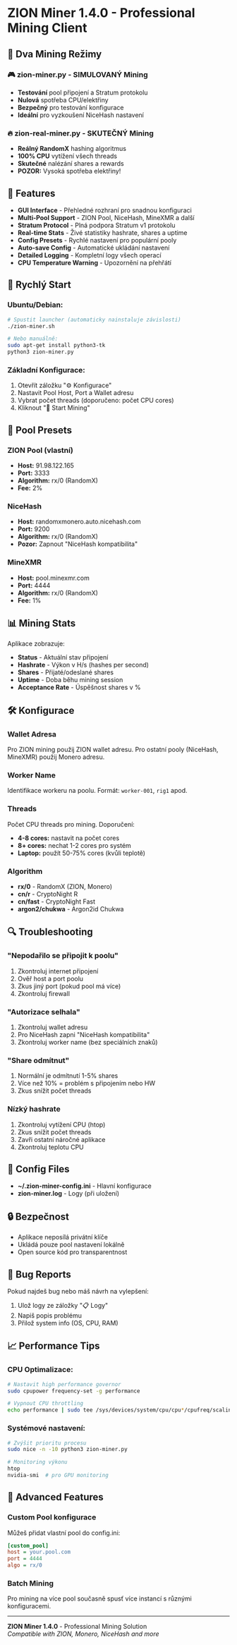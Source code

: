# ZION Miner 1.4.0 - Professional Mining Client

## 🚀 Dva Mining Režimy

### 🎮 **zion-miner.py** - SIMULOVANÝ Mining
- **Testování** pool připojení a Stratum protokolu
- **Nulová** spotřeba CPU/elektřiny
- **Bezpečný** pro testování konfigurace
- **Ideální** pro vyzkoušení NiceHash nastavení

### 🔥 **zion-real-miner.py** - SKUTEČNÝ Mining  
- **Reálný RandomX** hashing algoritmus
- **100% CPU** vytížení všech threads
- **Skutečné** nalézání shares a rewards
- **POZOR:** Vysoká spotřeba elektřiny!

## 🌟 Features

- **GUI Interface** - Přehledné rozhraní pro snadnou konfiguraci
- **Multi-Pool Support** - ZION Pool, NiceHash, MineXMR a další
- **Stratum Protocol** - Plná podpora Stratum v1 protokolu  
- **Real-time Stats** - Živé statistiky hashrate, shares a uptime
- **Config Presets** - Rychlé nastavení pro populární pooly
- **Auto-save Config** - Automatické ukládání nastavení
- **Detailed Logging** - Kompletní logy všech operací
- **CPU Temperature Warning** - Upozornění na přehřátí

## 🚀 Rychlý Start

### Ubuntu/Debian:
```bash
# Spustit launcher (automaticky nainstaluje závislosti)
./zion-miner.sh

# Nebo manuálně:
sudo apt-get install python3-tk
python3 zion-miner.py
```

### Základní Konfigurace:
1. Otevřít záložku "⚙️ Konfigurace"
2. Nastavit Pool Host, Port a Wallet adresu
3. Vybrat počet threads (doporučeno: počet CPU cores)
4. Kliknout "🚀 Start Mining"

## 🔧 Pool Presets

### ZION Pool (vlastní)
- **Host:** 91.98.122.165
- **Port:** 3333
- **Algorithm:** rx/0 (RandomX)
- **Fee:** 2%

### NiceHash
- **Host:** randomxmonero.auto.nicehash.com  
- **Port:** 9200
- **Algorithm:** rx/0 (RandomX)
- **Pozor:** Zapnout "NiceHash kompatibilita"

### MineXMR  
- **Host:** pool.minexmr.com
- **Port:** 4444
- **Algorithm:** rx/0 (RandomX)
- **Fee:** 1%

## 📊 Mining Stats

Aplikace zobrazuje:
- **Status** - Aktuální stav připojení
- **Hashrate** - Výkon v H/s (hashes per second)
- **Shares** - Přijaté/odeslané shares
- **Uptime** - Doba běhu mining session
- **Acceptance Rate** - Úspěšnost shares v %

## 🛠️ Konfigurace

### Wallet Adresa
Pro ZION mining použij ZION wallet adresu. Pro ostatní pooly (NiceHash, MineXMR) použij Monero adresu.

### Worker Name
Identifikace workeru na poolu. Formát: `worker-001`, `rig1` apod.

### Threads
Počet CPU threads pro mining. Doporučení:
- **4-8 cores:** nastavit na počet cores
- **8+ cores:** nechat 1-2 cores pro systém
- **Laptop:** použít 50-75% cores (kvůli teplotě)

### Algorithm
- **rx/0** - RandomX (ZION, Monero)
- **cn/r** - CryptoNight R
- **cn/fast** - CryptoNight Fast
- **argon2/chukwa** - Argon2id Chukwa

## 🔍 Troubleshooting

### "Nepodařilo se připojit k poolu"
1. Zkontroluj internet připojení
2. Ověř host a port poolu
3. Zkus jiný port (pokud pool má více)
4. Zkontroluj firewall

### "Autorizace selhala"
1. Zkontroluj wallet adresu
2. Pro NiceHash zapni "NiceHash kompatibilita"
3. Zkontroluj worker name (bez speciálních znaků)

### "Share odmítnut"
1. Normální je odmítnutí 1-5% shares
2. Více než 10% = problém s připojením nebo HW
3. Zkus snížit počet threads

### Nízký hashrate
1. Zkontroluj vytížení CPU (htop)
2. Zkus snížit počet threads
3. Zavři ostatní náročné aplikace
4. Zkontroluj teplotu CPU

## 📁 Config Files

- **~/.zion-miner-config.ini** - Hlavní konfigurace
- **zion-miner.log** - Logy (při uložení)

## 🔒 Bezpečnost

- Aplikace neposílá privátní klíče
- Ukládá pouze pool nastavení lokálně
- Open source kód pro transparentnost

## 🐛 Bug Reports

Pokud najdeš bug nebo máš návrh na vylepšení:
1. Ulož logy ze záložky "📋 Logy"  
2. Napiš popis problému
3. Přilož system info (OS, CPU, RAM)

## 📈 Performance Tips

### CPU Optimalizace:
```bash
# Nastavit high performance governor
sudo cpupower frequency-set -g performance

# Vypnout CPU throttling
echo performance | sudo tee /sys/devices/system/cpu/cpu*/cpufreq/scaling_governor
```

### Systémové nastavení:
```bash
# Zvýšit prioritu procesu
sudo nice -n -10 python3 zion-miner.py

# Monitoring výkonu
htop
nvidia-smi  # pro GPU monitoring
```

## 🌟 Advanced Features

### Custom Pool konfigurace
Můžeš přidat vlastní pool do config.ini:
```ini
[custom_pool]
host = your.pool.com
port = 4444
algo = rx/0
```

### Batch Mining
Pro mining na více pool současně spusť více instancí s různými konfiguracemi.

---

**ZION Miner 1.4.0** - Professional Mining Solution  
*Compatible with ZION, Monero, NiceHash and more*